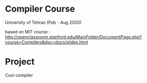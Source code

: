 # Compiler Course
University of Tehran (Feb - Aug 2020)

based on MIT course : 
http://openclassroom.stanford.edu/MainFolder/DocumentPage.php?course=Compilers&doc=docs/slides.html
 
# Project
 Cool compiler
